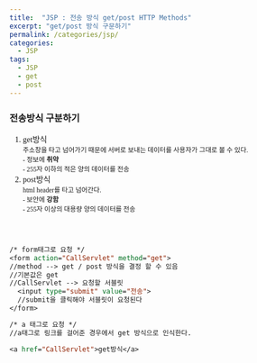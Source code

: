 ```yaml
---
title:  "JSP : 전송 방식 get/post HTTP Methods"
excerpt: "get/post 방식 구문하기"
permalink: /categories/jsp/
categories: 
  - JSP
tags:
  - JSP
  - get
  - post
---
```


<style>
@font-face { font-family: 'IBMPlexSansKR-Regular';
   src: url('https://cdn.jsdelivr.net/gh/projectnoonnu/noonfonts_20-07@1.0/IBMPlexSansKR-Regular.woff') format('woff'); font-weight: normal; font-style: normal; }
body{
font-family: 'IBMPlexSansKR-Regular';
}
</style>

<h3>전송방식 구분하기</h3>

<ol>

<li>get방식</li>
  <div><small>주소창을 타고 넘어가기 때문에 서버로 보내는 데이터를 사용자가 그대로 볼 수 있다.<br>
       - 정보에 <b>취약</b><br>
       - 255자 이하의 적은 양의 데이터를 전송</small></div>
<li>post방식</li>
<div><small>html header를 타고 넘어간다.<br>
       - 보안에 <b>강함</b><br>
       - 255자 이상의 대용량 양의 데이터를 전송</small></div>
</ol><br>

```jsp

/* form태그로 요청 */
<form action="CallServlet" method="get"> 
//method --> get / post 방식을 결정 할 수 있음
//기본값은 get
//CallServlet --> 요청할 서블릿
  <input type="submit" value="전송">
  //submit을 클릭해야 서블릿이 요청된다
</form>

/* a 태그로 요청 */
//a태그로 링크를 걸어준 경우에서 get 방식으로 인식한다.

<a href="CallServlet">get방식</a>

```


